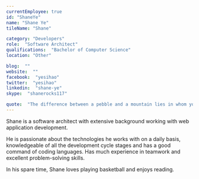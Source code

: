 ```yaml
---
currentEmployee: true
id: "ShaneYe"
name: "Shane Ye"
tileName: "Shane"

category: "Developers"
role:  "Software Architect"
qualifications:  "Bachelor of Computer Science"
location: "Other"

blog:  ""
website:  ""
facebook:  "yesihao"
twitter:  "yesihao"
linkedin:  "shane-ye"
skype:  "shanerocks117"

quote:  "The difference between a pebble and a mountain lies in whom you ask to move it."
---
```


Shane is a software architect with extensive background working with web application development.   

He is passionate about the technologies he works with on a daily basis, knowledgeable of all the development cycle stages and has a good command of coding languages. Has much experience in teamwork and excellent problem-solving skills.  

In his spare time, Shane loves playing basketball and enjoys reading.

